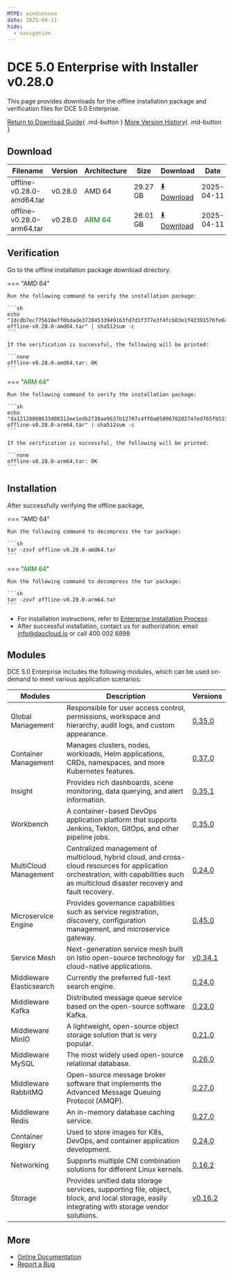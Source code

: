 ```yaml
---
MTPE: windsonsea
date: 2025-04-11
hide:
  - navigation
---
```


# DCE 5.0 Enterprise with Installer v0.28.0

This page provides downloads for the offline installation package and verification files for DCE 5.0 Enterprise.

[Return to Download Guide](../index.md#download-dce-50-enterprise){ .md-button } [More Version History](./dce5-installer-history.md){ .md-button }

## Download

| Filename | Version | Architecture | Size | Download | Date |
| --------- | ------ | ------------ | ---- | -------- | ---- |
| offline-v0.28.0-amd64.tar | v0.28.0 | AMD 64 | 29.27 GB | [:arrow_down: Download](https://qiniu-download-public.daocloud.io/DaoCloud_Enterprise/dce5/offline-v0.28.0-amd64.tar) | 2025-04-11 |
| offline-v0.28.0-arm64.tar | v0.28.0 | <font color="green">ARM 64</font> | 26.01 GB | [:arrow_down: Download](https://qiniu-download-public.daocloud.io/DaoCloud_Enterprise/dce5/offline-v0.28.0-arm64.tar) | 2025-04-11 |

## Verification

Go to the offline installation package download directory.

=== "AMD 64"

    Run the following command to verify the installation package:

    ```sh
    echo "1dcdb7ec775610e7f0bdade37284533949163fd7d1f377e3f4fcb03e1f42391576fe6afbab928ded6368899c7d4d94e9e6d3dd4e5ab0c9a17750be676b2bd7fa  offline-v0.28.0-amd64.tar" | sha512sum -c
    ```

    If the verification is successful, the following will be printed:

    ```none
    offline-v0.28.0-amd64.tar: OK
    ```

=== "<font color="green">ARM 64</font>"

    Run the following command to verify the installation package:

    ```sh
    echo "da12128060633d08313ee1edb2738aa9637b12707c4ff0a6500670202747ed765fb513124ba826a19427adcf1f78103afa124de59ee91c00f6c869cb7876b10a  offline-v0.28.0-arm64.tar" | sha512sum -c
    ```

    If the verification is successful, the following will be printed:

    ```none
    offline-v0.28.0-arm64.tar: OK
    ```

## Installation

After successfully verifying the offline package,

=== "AMD 64"

    Run the following command to decompress the tar package:

    ```sh
    tar -zxvf offline-v0.28.0-amd64.tar
    ```

=== "<font color="green">ARM 64</font>"

    Run the following command to decompress the tar package:

    ```sh
    tar -zxvf offline-v0.28.0-arm64.tar
    ```

- For installation instructions, refer to [Enterprise Installation Process](../../install/commercial/start-install.md)
- After successful installation, contact us for authorization: email info@daocloud.io or call 400 002 6898

## Modules

DCE 5.0 Enterprise includes the following modules, which can be used on-demand to meet various application scenarios:

| Modules | Description | Versions |
| ------- | ----------- | -------- |
| Global Management | Responsible for user access control, permissions, workspace and hierarchy, audit logs, and custom appearance. | [0.35.0](../../ghippo/intro/release-notes.md#v0350) |
| Container Management | Manages clusters, nodes, workloads, Helm applications, CRDs, namespaces, and more Kubernetes features. | [0.37.0](../../kpanda/intro/release-notes.md#v0370) |
| Insight | Provides rich dashboards, scene monitoring, data querying, and alert information. | [0.35.1](../../insight/intro/release-notes.md#v0351) |
| Workbench | A container-based DevOps application platform that supports Jenkins, Tekton, GitOps, and other pipeline jobs. | [0.35.0](../../amamba/intro/release-notes.md#v0350) |
| MultiCloud Management | Centralized management of multicloud, hybrid cloud, and cross-cloud resources for application orchestration, with capabilities such as multicloud disaster recovery and fault recovery. | [0.24.0](../../kairship/intro/release-notes.md#v0240) |
| Microservice Engine | Provides governance capabilities such as service registration, discovery, configuration management, and microservice gateway. | [0.45.0](../../skoala/intro/release-notes.md#v0450) |
| Service Mesh | Next-generation service mesh built on Istio open-source technology for cloud-native applications. | [v0.34.1](../../mspider/intro/release-notes.md#v0341) |
| Middleware Elasticsearch | Currently the preferred full-text search engine. | [0.24.0](../../middleware/elasticsearch/release-notes.md#v0240) |
| Middleware Kafka | Distributed message queue service based on the open-source software Kafka. | [0.23.0](../../middleware/kafka/release-notes.md#v0230) |
| Middleware MinIO | A lightweight, open-source object storage solution that is very popular. | [0.21.0](../../middleware/minio/release-notes.md#v0210) |
| Middleware MySQL | The most widely used open-source relational database. | [0.26.0](../../middleware/mysql/release-notes.md#v0260) |
| Middleware RabbitMQ | Open-source message broker software that implements the Advanced Message Queuing Protocol (AMQP). | [0.27.0](../../middleware/rabbitmq/release-notes.md#v0270) |
| Middleware Redis | An in-memory database caching service. | [0.27.0](../../middleware/redis/release-notes.md#v0270) |
| Container Regisry | Used to store images for K8s, DevOps, and container application development. | [0.24.0](../../kangaroo/intro/release-notes.md#v0240) |
| Networking | Supports multiple CNI combination solutions for different Linux kernels. | [0.16.2](../../network/intro/release-notes.md#v0162) |
| Storage | Provides unified data storage services, supporting file, object, block, and local storage, easily integrating with storage vendor solutions. | [v0.16.2](../../storage/hwameistor/release-notes.md#v0162) |

## More

- [Online Documentation](../../dce/index.md)
- [Report a Bug](https://github.com/DaoCloud/DaoCloud-docs/issues)
